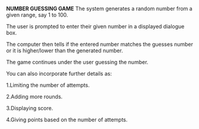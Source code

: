 **NUMBER GUESSING GAME**
The system generates a random number from a given range, say 1 to 100.

The user is prompted to enter their given number in a displayed dialogue box.

The computer then tells if the entered number matches the guesses number or it is higher/lower than the generated number.

The game continues under the user guessing the number.

You can also incorporate further details as:

1.Limiting the number of attempts.

2.Adding more rounds.

3.Displaying score.

4.Giving points based on the number of attempts.
